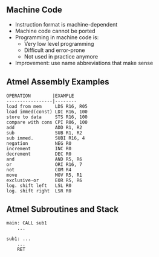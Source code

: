 ## Machine Code
- Instruction format is machine-dependent
- Machine code cannot be ported
- Programming in machine code is:
	- Very low level programming
	- Difficult and error-prone
	- Not used in practice anymore
- Improvement: use name abbreviations that make sense

## Atmel Assembly Examples
```
OPERATION        |EXAMPLE
-----------------|--------
load from mem     LDS R16, R05
load immed(const) LDI R16, 100
store to data     STS R16, 100
compare with cons CPI R06, 100
add               ADD R1, R2
sub               SUB R1, R2
sub immed.        SUBI R16, 4
negation          NEG R0
increment         INC R0
decrement         DEC R0
and               AND R5, R6
or                ORI R16, 7
not               COM R4
move              MOV R5, R1
exclusive-or      EOR R5, R6
log. shift left   LSL R0
log. shift right  LSR R0
```

## Atmel Subroutines and Stack
```
main: CALL sub1
	...

sub1: ...
	...
	RET
```